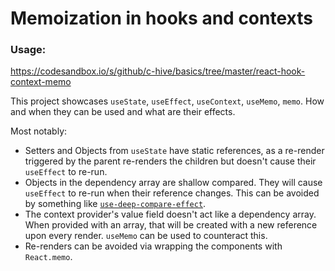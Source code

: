 # Memoization in hooks and contexts

### Usage:

https://codesandbox.io/s/github/c-hive/basics/tree/master/react-hook-context-memo

This project showcases `useState`, `useEffect`, `useContext`, `useMemo`, `memo`. How and when they can be used and what are their effects.

Most notably:

- Setters and Objects from `useState` have static references, as a re-render triggered by the parent re-renders the children but doesn't cause their `useEffect` to re-run.
- Objects in the dependency array are shallow compared. They will cause `useEffect` to re-run when their reference changes. This can be avoided by something like [`use-deep-compare-effect`](https://github.com/kentcdodds/use-deep-compare-effect).
- The context provider's value field doesn't act like a dependency array. When provided with an array, that will be created with a new reference upon every render. `useMemo` can be used to counteract this.
- Re-renders can be avoided via wrapping the components with `React.memo`.
